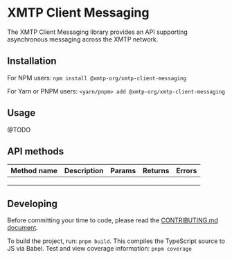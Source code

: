 # XMTP Client Messaging

The XMTP Client Messaging library provides an API supporting asynchronous messaging across the XMTP network.

## Installation

For NPM users:
`npm install @xmtp-org/xmtp-client-messaging`

For Yarn or PNPM users:
`<yarn/pnpm> add @xmtp-org/xmtp-client-messaging`

## Usage

@TODO

## API methods

| Method name | Description | Params | Returns | Errors |
| ----------- | ----------- | ------ | ------- | ------ |
|             |             |        |         |        |
|             |             |        |         |        |
|             |             |        |         |        |

## Developing

Before committing your time to code, please read the [CONTRIBUTING.md document](https://github.com/xmtp-org/xmtp-js-sdk/blob/main/CONTRIBUTING.md).

To build the project, run: `pnpm build`. This compiles the TypeScript source to JS via Babel.
Test and view coverage information: `pnpm coverage`
